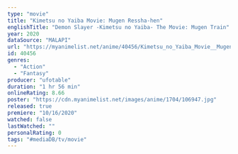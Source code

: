 ```yaml
---
type: "movie"
title: "Kimetsu no Yaiba Movie: Mugen Ressha-hen"
englishTitle: "Demon Slayer -Kimetsu no Yaiba- The Movie: Mugen Train"
year: 2020
dataSource: "MALAPI"
url: "https://myanimelist.net/anime/40456/Kimetsu_no_Yaiba_Movie__Mugen_Ressha-hen"
id: 40456
genres: 
  - "Action"
  - "Fantasy"
producer: "ufotable"
duration: "1 hr 56 min"
onlineRating: 8.66
poster: "https://cdn.myanimelist.net/images/anime/1704/106947.jpg"
released: true
premiere: "10/16/2020"
watched: false
lastWatched: ""
personalRating: 0
tags: "#mediaDB/tv/movie"
---
```

